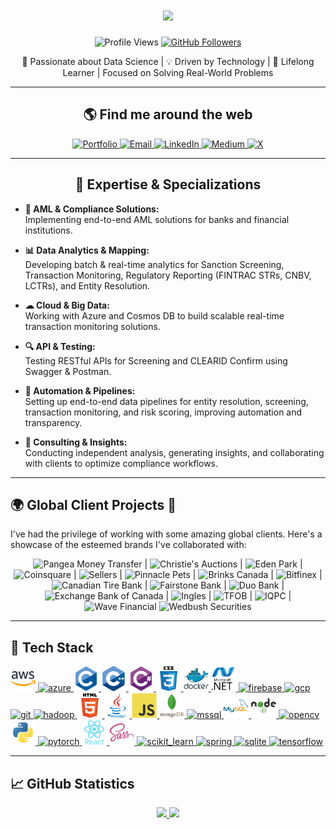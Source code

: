 <h1 align="center">
  <a href="https://git.io/typing-svg">
    <img src="https://readme-typing-svg.herokuapp.com?font=Fira+Code&weight=500&size=30&pause=1000&color=36BCF7&center=true&vCenter=true&width=700&lines=Hello,+I'm+Abhishek+Nagrecha;Data+Science+Specialist+📊;Turning+Data+into+Insights+📈;Solving+Complex+Business+Challenges">
  </a>
</h1>

<p align="center">
  <img src="https://komarev.com/ghpvc/?username=iamnagrecha&label=Profile+Views&color=brightgreen&style=flat-square" alt="Profile Views" />
  <a href="https://github.com/iamnagrecha">
    <img src="https://img.shields.io/github/followers/iamnagrecha?label=Followers&style=social" alt="GitHub Followers" />
  </a>
</p>

<p align="center">
  🚀 Passionate about Data Science | 💡 Driven by Technology | 📖 Lifelong Learner | Focused on Solving Real-World Problems
</p>

---

<h2 align="center"> 🌎 Find me around the web </h2>

<p align="center">
<a href="https://iamnagrecha.github.io/">
  <img src="https://img.shields.io/badge/Visit-Portfolio-blueviolet?style=flat&logo=Firefox&logoColor=white" alt="Portfolio"/>
</a>
  <a href="mailto:abhishek.nagrecha.an@gmail.com">
    <img src="https://img.shields.io/badge/-Email-D14836?style=flat&logo=Gmail&logoColor=white" alt="Email"/>
  </a>  
<a href="https://www.linkedin.com/in/iamnagrecha/">
  <img src="https://img.shields.io/badge/-LinkedIn-0077B5?style=flat&logo=linkedin&logoColor=white" alt="LinkedIn"/>
</a>
  <a href="https://medium.com/@iamnagrecha">
    <img src="https://img.shields.io/badge/-Medium-12100E?style=flat&logo=medium&logoColor=white&logoWidth=20" alt="Medium"/>
  </a>  
  <a href="https://x.com/iamnagrecha">
    <img src="https://img.shields.io/badge/-X-000000?style=flat&logo=x&logoColor=white&logoWidth=20" alt="X"/>
  </a>
</p>




---


<h2 align="center"> 💼 Expertise & Specializations </h2>


- **🏦 AML & Compliance Solutions:**  
  Implementing end-to-end AML solutions for banks and financial institutions.

- **📊 Data Analytics & Mapping:**  
  Developing batch & real-time analytics for Sanction Screening, Transaction Monitoring, Regulatory Reporting (FINTRAC STRs, CNBV, LCTRs), and Entity Resolution.

- **☁ Cloud & Big Data:**  
  Working with Azure and Cosmos DB to build scalable real-time transaction monitoring solutions.

- **🔍 API & Testing:**  
  Testing RESTful APIs for Screening and CLEARID Confirm using Swagger & Postman.

- **🚀 Automation & Pipelines:**  
  Setting up end-to-end data pipelines for entity resolution, screening, transaction monitoring, and risk scoring, improving automation and transparency.

- **📢 Consulting & Insights:**  
  Conducting independent analysis, generating insights, and collaborating with clients to optimize compliance workflows.

---



## 🌍 **Global Client Projects** 🌟

I've had the privilege of working with some amazing global clients. Here's a showcase of the esteemed brands I've collaborated with:

<div align="center">
    <img src="https://img.shields.io/badge/Pangea%20Money%20Transfer-007acc?style=flat&logo=google&logoColor=white" alt="Pangea Money Transfer"/> |
    <img src="https://img.shields.io/badge/Christie's%20Auctions-e60000?style=flat&logo=auction&logoColor=white" alt="Christie's Auctions"/> |
    <img src="https://img.shields.io/badge/Eden%20Park-1b5e20?style=flat&logo=football&logoColor=white" alt="Eden Park"/> |
    <img src="https://img.shields.io/badge/Coinsquare-ff9f00?style=flat&logo=bitcoin&logoColor=white" alt="Coinsquare"/> |
    <img src="https://img.shields.io/badge/Sellers-9c27b0?style=flat&logo=shopping-bag&logoColor=white" alt="Sellers"/> |
    <img src="https://img.shields.io/badge/Pinnacle%20Pets-3f51b5?style=flat&logo=pet&logoColor=white" alt="Pinnacle Pets"/> |
    <img src="https://img.shields.io/badge/Brinks%20Canada-00897b?style=flat&logo=security&logoColor=white" alt="Brinks Canada"/> |
    <img src="https://img.shields.io/badge/Bitfinex-ff4081?style=flat&logo=bitcoin&logoColor=white" alt="Bitfinex"/> |
    <img src="https://img.shields.io/badge/Canadian%20Tire%20Bank-2c6bc1?style=flat&logo=bank&logoColor=white" alt="Canadian Tire Bank"/> |
    <img src="https://img.shields.io/badge/Fairstone%20Bank-00c853?style=flat&logo=bank&logoColor=white" alt="Fairstone Bank"/> |
    <img src="https://img.shields.io/badge/Duo%20Bank-4caf50?style=flat&logo=bank&logoColor=white" alt="Duo Bank"/> |
    <img src="https://img.shields.io/badge/Exchange%20Bank%20of%20Canada-0277bd?style=flat&logo=bank&logoColor=white" alt="Exchange Bank of Canada"/> |
    <img src="https://img.shields.io/badge/Ingles-1e88e5?style=flat&logo=shopping-cart&logoColor=white" alt="Ingles"/> |
    <img src="https://img.shields.io/badge/TFOB-FF5722?style=flat&logo=shopping-bag&logoColor=white" alt="TFOB"/> |
    <img src="https://img.shields.io/badge/IQPC-2c3e50?style=flat&logo=building&logoColor=white" alt="IQPC"/> |
    <img src="https://img.shields.io/badge/Wave%20Financial-00bcd4?style=flat&logo=credit-card&logoColor=white" alt="Wave Financial"/>
    <img src="https://img.shields.io/badge/Wedbush%20Securities-00897b?style=flat&logo=security&logoColor=white" alt="Wedbush Securities"/> 
</div>


---


## 🔧 Tech Stack
  <!-- For more icons please follow  https://github.com/MikeCodesDotNET/ColoredBadges -->
  
<p align="left"> <a href="https://aws.amazon.com" target="_blank"> <img src="https://raw.githubusercontent.com/devicons/devicon/master/icons/amazonwebservices/amazonwebservices-original-wordmark.svg" alt="aws" width="40" height="40"/> </a> <a href="https://azure.microsoft.com/en-in/" target="_blank"> <img src="https://www.vectorlogo.zone/logos/microsoft_azure/microsoft_azure-icon.svg" alt="azure" width="40" height="40"/> </a> <a href="https://www.cprogramming.com/" target="_blank"> <img src="https://raw.githubusercontent.com/devicons/devicon/master/icons/c/c-original.svg" alt="c" width="40" height="40"/> </a> <a href="https://www.w3schools.com/cpp/" target="_blank"> <img src="https://raw.githubusercontent.com/devicons/devicon/master/icons/cplusplus/cplusplus-original.svg" alt="cplusplus" width="40" height="40"/> </a> <a href="https://www.w3schools.com/cs/" target="_blank"> <img src="https://raw.githubusercontent.com/devicons/devicon/master/icons/csharp/csharp-original.svg" alt="csharp" width="40" height="40"/> </a> <a href="https://www.w3schools.com/css/" target="_blank"> <img src="https://raw.githubusercontent.com/devicons/devicon/master/icons/css3/css3-original-wordmark.svg" alt="css3" width="40" height="40"/> </a> <a href="https://www.docker.com/" target="_blank"> <img src="https://raw.githubusercontent.com/devicons/devicon/master/icons/docker/docker-original-wordmark.svg" alt="docker" width="40" height="40"/> </a> <a href="https://dotnet.microsoft.com/" target="_blank"> <img src="https://raw.githubusercontent.com/devicons/devicon/master/icons/dot-net/dot-net-original-wordmark.svg" alt="dotnet" width="40" height="40"/> </a> <a href="https://firebase.google.com/" target="_blank"> <img src="https://www.vectorlogo.zone/logos/firebase/firebase-icon.svg" alt="firebase" width="40" height="40"/> </a> <a href="https://cloud.google.com" target="_blank"> <img src="https://www.vectorlogo.zone/logos/google_cloud/google_cloud-icon.svg" alt="gcp" width="40" height="40"/> </a> <a href="https://git-scm.com/" target="_blank"> <img src="https://www.vectorlogo.zone/logos/git-scm/git-scm-icon.svg" alt="git" width="40" height="40"/> </a> <a href="https://hadoop.apache.org/" target="_blank"> <img src="https://www.vectorlogo.zone/logos/apache_hadoop/apache_hadoop-icon.svg" alt="hadoop" width="40" height="40"/> </a> <a href="https://www.w3.org/html/" target="_blank"> <img src="https://raw.githubusercontent.com/devicons/devicon/master/icons/html5/html5-original-wordmark.svg" alt="html5" width="40" height="40"/> </a> <a href="https://www.java.com" target="_blank"> <img src="https://raw.githubusercontent.com/devicons/devicon/master/icons/java/java-original.svg" alt="java" width="40" height="40"/> </a> <a href="https://developer.mozilla.org/en-US/docs/Web/JavaScript" target="_blank"> <img src="https://raw.githubusercontent.com/devicons/devicon/master/icons/javascript/javascript-original.svg" alt="javascript" width="40" height="40"/> </a> <a href="https://www.mongodb.com/" target="_blank"> <img src="https://raw.githubusercontent.com/devicons/devicon/master/icons/mongodb/mongodb-original-wordmark.svg" alt="mongodb" width="40" height="40"/> </a> <a href="https://www.microsoft.com/en-us/sql-server" target="_blank"> <img src="https://cdn.worldvectorlogo.com/logos/microsoft-sql-server.svg" alt="mssql" width="40" height="40"/> </a> <a href="https://www.mysql.com/" target="_blank"> <img src="https://raw.githubusercontent.com/devicons/devicon/master/icons/mysql/mysql-original-wordmark.svg" alt="mysql" width="40" height="40"/> </a> <a href="https://nodejs.org" target="_blank"> <img src="https://raw.githubusercontent.com/devicons/devicon/master/icons/nodejs/nodejs-original-wordmark.svg" alt="nodejs" width="40" height="40"/> </a> <a href="https://opencv.org/" target="_blank"> <img src="https://www.vectorlogo.zone/logos/opencv/opencv-icon.svg" alt="opencv" width="40" height="40"/> </a> <a href="https://www.python.org" target="_blank"> <img src="https://raw.githubusercontent.com/devicons/devicon/master/icons/python/python-original.svg" alt="python" width="40" height="40"/> </a> <a href="https://pytorch.org/" target="_blank"> <img src="https://www.vectorlogo.zone/logos/pytorch/pytorch-icon.svg" alt="pytorch" width="40" height="40"/> </a> <a href="https://reactjs.org/" target="_blank"> <img src="https://raw.githubusercontent.com/devicons/devicon/master/icons/react/react-original-wordmark.svg" alt="react" width="40" height="40"/> </a> <a href="https://sass-lang.com" target="_blank"> <img src="https://raw.githubusercontent.com/devicons/devicon/master/icons/sass/sass-original.svg" alt="sass" width="40" height="40"/> </a> <a href="https://scikit-learn.org/" target="_blank"> <img src="https://upload.wikimedia.org/wikipedia/commons/0/05/Scikit_learn_logo_small.svg" alt="scikit_learn" width="40" height="40"/> </a> <a href="https://spring.io/" target="_blank"> <img src="https://www.vectorlogo.zone/logos/springio/springio-icon.svg" alt="spring" width="40" height="40"/> </a> <a href="https://www.sqlite.org/" target="_blank"> <img src="https://www.vectorlogo.zone/logos/sqlite/sqlite-icon.svg" alt="sqlite" width="40" height="40"/> </a> <a href="https://www.tensorflow.org" target="_blank"> <img src="https://www.vectorlogo.zone/logos/tensorflow/tensorflow-icon.svg" alt="tensorflow" width="40" height="40"/> </a> </p>

---

## &#x1f4c8; GitHub Statistics

<p align="center">
<a href="https://github.com/AVS1508">
  <img height="180em" src="https://github-readme-stats-eight-theta.vercel.app/api?username=iamnagrecha&show_icons=true&&include_all_commits=true&count_private=true"/>
  <img height="180em" src="https://github-readme-stats-eight-theta.vercel.app/api/top-langs/?username=iamnagrecha&layout=compact&langs_count=8"/>
</a>
<!-- <p align="center">
<img align="center" src="https://github-readme-streak-stats.herokuapp.com/?user=iamnagrecha&" alt="iamnagrecha" /></p>    -->
</p>







[website]: https://iamnagrecha.github.io/
[work]: https://iamnagrecha.github.io/#section-portfolio
[twitter]: https://twitter.com/iamnagrecha
[instagram]: https://www.instagram.com/iamnagrecha/
[linkedin]: https://www.linkedin.com/in/nagrechaabhishek/













